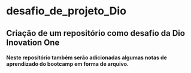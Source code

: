 # desafio_de_projeto_Dio
## Criação de um repositório como desafio da Dio Inovation One
#### Neste repositório também serão adicionadas algumas notas de aprendizado do bootcamp em forma de arquivo.

